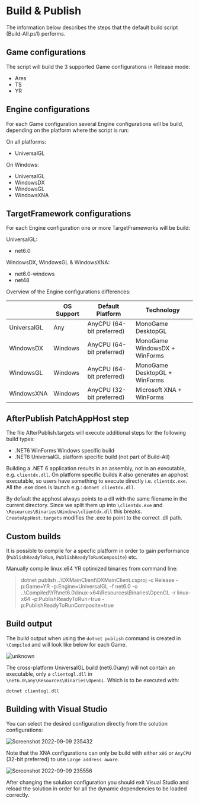 # Build & Publish #

The information below describes the steps that the default build script (Build-All.ps1) performs.

Game configurations
-------------------

The script will build the 3 supported Game configurations in Release mode:
* Ares
* TS
* YR

Engine configurations
---------------------

For each Game configuration several Engine configurations will be build, depending on the platform where the script is run:

On all platforms:
* UniversalGL

On Windows:
* UniversalGL
* WindowsDX
* WindowsGL
* WindowsXNA

TargetFramework configurations
------------------------------

For each Engine configuration one or more TargetFrameworks will be build:

UniversalGL:
* net6.0

WindowsDX, WindowsGL & WindowsXNA:
* net6.0-windows
* net48

Overview of the Engine configurations differences:

| | OS Support | Default Platform | Technology |
| - | ---------- | -------- | ---------- |
| UniversalGL | Any | AnyCPU (64-bit preferred) | MonoGame DesktopGL |
| WindowsDX | Windows | AnyCPU (64-bit preferred) | MonoGame WindowsDX + WinForms |
| WindowsGL | Windows | AnyCPU (64-bit preferred) | MonoGame DesktopGL + WinForms |
| WindowsXNA | Windows | AnyCPU (32-bit preferred) | Microsoft XNA + WinForms |

AfterPublish PatchAppHost step
------------------------------

The file AfterPublish.targets will execute additional steps for the following build types:
* .NET6 WinForms Windows specific build
* .NET6 UniversalGL platform specific build (not part of Build-All)

Building a .NET 6 application results in an assembly, not in an executable, e.g. `clientdx.dll`. On platform specific builds it also generates an apphost executable, so users have something to execute directly i.e. `clientdx.exe`. All the .exe does is launch e.g.: `dotnet clientdx.dll`.

By default the apphost always points to a dll with the same filename in the current directory. Since we split them up into `\clientdx.exe` and `\Resources\Binaries\Windows\clientdx.dll` this breaks. `CreateAppHost.targets` modifies the .exe to point to the correct .dll path.

Custom builds
-------------

It is possible to compile for a specfic platform in order to gain performance (`PublishReadyToRun`, `PublishReadyToRunComposite`) etc.

Manually compile linux x64 YR optimized binaries from command line:

>dotnet publish ..\DXMainClient\DXMainClient.csproj -c Release -p:Game=YR -p:Engine=UniversalGL -f net6.0 -o ..\Compiled\YR\net6.0\linux-x64\Resources\Binaries\OpenGL -r linux-x64 -p:PublishReadyToRun=true -p:PublishReadyToRunComposite=true

Build output
------------

The build output when using the `dotnet publish` command is created in `\Compiled` and will look like below for each Game.

![unknown](https://user-images.githubusercontent.com/25006126/189449430-07bfb4b5-bc5f-4cea-870e-90d1870b8fe8.png)

The cross-platform UniversalGL build (net6.0\any) will not contain an executable, only a `clientogl.dll` in `\net6.0\any\Resources\Binaries\OpenGL`.
Which is to be executed with:

`dotnet clientogl.dll`

Building with Visual Studio
---------------------------

You can select the desired configuration directly from the solution configurations:

![Screenshot 2022-09-09 235432](https://user-images.githubusercontent.com/25006126/189451063-28418a7b-47f4-47b3-9d8b-512c598284ac.png)

Note that the XNA configurations can only be build with either `x86` or `AnyCPU` (32-bit preferred) to use `Large address aware`.

![Screenshot 2022-09-09 235556](https://user-images.githubusercontent.com/25006126/189451170-d90f665e-19d1-4e6b-a9df-a4994eb143a9.png)

After changing the solution configuration you should exit Visual Studio and reload the solution in order for all the dynamic dependencies to be loaded correctly.
